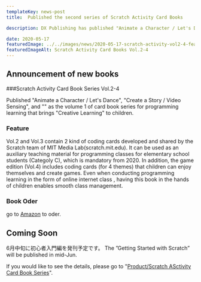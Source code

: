 ```yaml
---
templateKey: news-post
title:  Published the second series of Scratch Activity Card Books

description: DX Publishing has published "Animate a Character / Let's Dance", "Create a Story / Video Sensing", and "" as the volume 1 of card book series for programming learning that brings "Creative Learning" to children.

date: 2020-05-17
featuredImage: ../../images/news/2020-05-17-scratch-activity-vol2-4-featured.jpg
featuredImageAlt: Scratch Activity Card Books Vol.2-4
---
```


## Announcement of new books
###Scratch Activity Card Book Series Vol.2-4

Published "Animate a Character / Let's Dance", "Create a Story / Video Sensing", and "" as the volume 1 of card book series for programming learning that brings "Creative Learning" to children.

### Feature
Vol.2 and Vol.3 contain 2 kind of coding cards developed and shared by the Scratch team of MIT Media Lab(scratch.mit.edu).  It can be used as an auxiliary teaching material for programming classes for elementary school students (Categoly  C), which is mandatory from 2020. In addition, the game edition (Vol.4) includes coding cards (for 4 themes) that children can enjoy themselves and create games. Even when conducting programming learning in the form of online internet class , having this book in the hands of children enables smooth class management.

### Book Oder

go to [Amazon](https://www.amazon.co.jp/s?k=DX出版&rh=n%3A2229003051&__mk_ja_JP=カタカナ) to oder.

## Coming Soon

6月中旬に初心者入門編を発刊予定です。
The ”Getting Started with Scratch” will be published in mid-Jun.

If you would like to see the details, please go to "[Product/Scratch ASctivity Card Book Series](https://dx-publishing.jp/products/scratch-activity-card-book/)".

